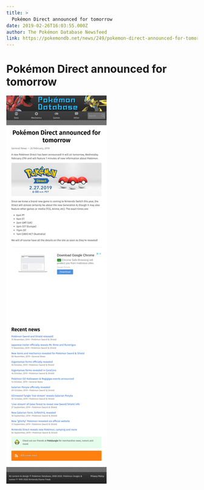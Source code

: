 ```yaml
---
title: >
  Pokémon Direct announced for tomorrow
date: 2019-02-26T16:03:55.000Z
author: The Pokémon Database Newsfeed
link: https://pokemondb.net/news/249/pokemon-direct-announced-for-tomorrow
---
```

# Pokémon Direct announced for tomorrow

[![Pokémon Direct announced for tomorrow](./screenshot.png)](https://pokemondb.net/news/249/pokemon-direct-announced-for-tomorrow)

